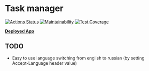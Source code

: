 # Task manager
[![Actions Status](https://github.com/justpwned/python-project-lvl4/workflows/hexlet-check/badge.svg)](https://github.com/justpwned/python-project-lvl4/actions)
[![Maintainability](https://api.codeclimate.com/v1/badges/d655b917b2610fbe26b9/maintainability)](https://codeclimate.com/github/justpwned/python-project-lvl4/maintainability)
[![Test Coverage](https://api.codeclimate.com/v1/badges/d655b917b2610fbe26b9/test_coverage)](https://codeclimate.com/github/justpwned/python-project-lvl4/test_coverage)

**[Deployed App](https://task-manager-justpwned.herokuapp.com/)**

## TODO
- Easy to use language switching from english to russian (by setting Accept-Language header value)